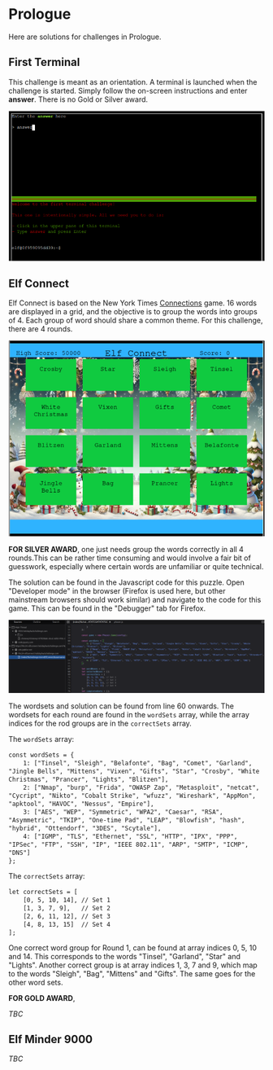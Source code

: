 # Prologue

Here are solutions for challenges in Prologue.

## First Terminal

This challenge is meant as an orientation. A terminal is launched when the challenge is started. Simply follow the on-screen instructions and enter **answer**. There is no Gold or Silver award.

![Enter the answer](files/Prologue/firstterminal1.png)

## Elf Connect

Elf Connect is based on the New York Times [Connections](https://www.nytimes.com/games/connections) game. 16 words are displayed in a grid, and the objective is to group the words into groups of 4. Each group of word should share a common theme. For this challenge, there are 4 rounds.

![Elf Connect Round 1](files/Prologue/elfconnect1.png)

**FOR SILVER AWARD**, one just needs group the words correctly in all 4 rounds.This can be rather time consuming and would involve a fair bit of guesswork, especially where certain words are unfamiliar or quite technical.

The solution can be found in the Javascript code for this puzzle. Open "Developer mode" in the browser (Firefox is used here, but other mainstream browsers should work similar) and navigate to the code for this game. This can be found in the "Debugger" tab for Firefox.

![Answer to Connections](files/Prologue/elfconnect2.png)

The wordsets and solution can be found from line 60 onwards. The wordsets for each round are found in the `wordSets` array, while the array indices for the rod groups are in the `correctSets` array.

The `wordSets` array:

```
const wordSets = {
	1: ["Tinsel", "Sleigh", "Belafonte", "Bag", "Comet", "Garland", "Jingle Bells", "Mittens", "Vixen", "Gifts", "Star", "Crosby", "White Christmas", "Prancer", "Lights", "Blitzen"],
	2: ["Nmap", "burp", "Frida", "OWASP Zap", "Metasploit", "netcat", "Cycript", "Nikto", "Cobalt Strike", "wfuzz", "Wireshark", "AppMon", "apktool", "HAVOC", "Nessus", "Empire"],
	3: ["AES", "WEP", "Symmetric", "WPA2", "Caesar", "RSA", "Asymmetric", "TKIP", "One-time Pad", "LEAP", "Blowfish", "hash", "hybrid", "Ottendorf", "3DES", "Scytale"],
	4: ["IGMP", "TLS", "Ethernet", "SSL", "HTTP", "IPX", "PPP", "IPSec", "FTP", "SSH", "IP", "IEEE 802.11", "ARP", "SMTP", "ICMP", "DNS"]
};
```

The `correctSets` array:

```
let correctSets = [
	[0, 5, 10, 14], // Set 1
	[1, 3, 7, 9],   // Set 2
	[2, 6, 11, 12], // Set 3
	[4, 8, 13, 15]  // Set 4
];

```

One correct word group for Round 1, can be found at array indices 0, 5, 10 and 14. This corresponds to the words "Tinsel", "Garland", "Star" and "Lights". Another correct group is at array indices 1, 3, 7 and 9, which map to the words "Sleigh", "Bag", "Mittens" and "Gifts". The same goes for the other word sets.

**FOR GOLD AWARD**, 

*TBC*

## Elf Minder 9000

*TBC*

